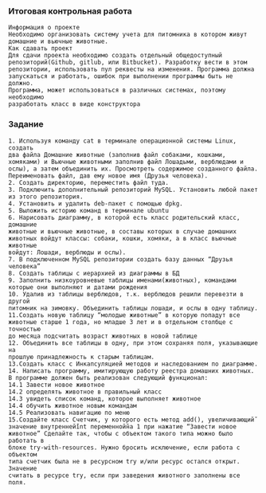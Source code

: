 ### Итоговая контрольная работа

    Информация о проекте
    Необходимо организовать систему учета для питомника в котором живут
    домашние и вьючные животные.
    Как сдавать проект
    Для сдачи проекта необходимо создать отдельный общедоступный
    репозиторий(Github, gitlub, или Bitbucket). Разработку вести в этом
    репозитории, использовать пул реквесты на изменения. Программа должна
    запускаться и работать, ошибок при выполнении программы быть не должно.
    Программа, может использоваться в различных системах, поэтому необходимо
    разработать класс в виде конструктора

### Задание

    1. Используя команду cat в терминале операционной системы Linux, создать
    два файла Домашние животные (заполнив файл собаками, кошками,
    хомяками) и Вьючные животными заполнив файл Лошадьми, верблюдами и
    ослы), а затем объединить их. Просмотреть содержимое созданного файла.
    Переименовать файл, дав ему новое имя (Друзья человека).
    2. Создать директорию, переместить файл туда.
    3. Подключить дополнительный репозиторий MySQL. Установить любой пакет
    из этого репозитория.
    4. Установить и удалить deb-пакет с помощью dpkg.
    5. Выложить историю команд в терминале ubuntu
    6. Нарисовать диаграмму, в которой есть класс родительский класс, домашние
    животные и вьючные животные, в составы которых в случае домашних
    животных войдут классы: собаки, кошки, хомяки, а в класс вьючные животные
    войдут: Лошади, верблюды и ослы).
    7. В подключенном MySQL репозитории создать базу данных “Друзья
    человека”
    8. Создать таблицы с иерархией из диаграммы в БД
    9. Заполнить низкоуровневые таблицы именами(животных), командами
    которые они выполняют и датами рождения
    10. Удалив из таблицы верблюдов, т.к. верблюдов решили перевезти в другой
    питомник на зимовку. Объединить таблицы лошади, и ослы в одну таблицу.
    11.Создать новую таблицу “молодые животные” в которую попадут все
    животные старше 1 года, но младше 3 лет и в отдельном столбце с точностью
    до месяца подсчитать возраст животных в новой таблице
    12. Объединить все таблицы в одну, при этом сохраняя поля, указывающие на
    прошлую принадлежность к старым таблицам.
    13.Создать класс с Инкапсуляцией методов и наследованием по диаграмме.
    14. Написать программу, имитирующую работу реестра домашних животных.
    В программе должен быть реализован следующий функционал:
    14.1 Завести новое животное
    14.2 определять животное в правильный класс
    14.3 увидеть список команд, которое выполняет животное
    14.4 обучить животное новым командам
    14.5 Реализовать навигацию по меню
    15.Создайте класс Счетчик, у которого есть метод add(), увеличивающий̆
    значение внутренней̆int переменной̆на 1 при нажатие “Завести новое
    животное” Сделайте так, чтобы с объектом такого типа можно было работать в
    блоке try-with-resources. Нужно бросить исключение, если работа с объектом
    типа счетчик была не в ресурсном try и/или ресурс остался открыт. Значение
    считать в ресурсе try, если при заведения животного заполнены все поля.
